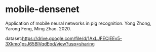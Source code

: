 # mobile-densenet
Application of mobile neural networks in pig recognition. Yong Zhong, Yarong Feng, Ming Zhao. 2020.


dataset:https://drive.google.com/file/d/1AxLJFECjEEv5-3Xkmo1psJ65BlVqdEpd/view?usp=sharing
